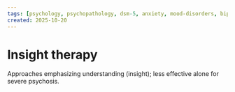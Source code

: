 ```yaml
---
tags: [psychology, psychopathology, dsm-5, anxiety, mood-disorders, bipolar, eating-disorders, personality-disorders, dissociation, schizophrenia, psychotherapy, cbt, medication, ect]
created: 2025-10-20
---
```

# Insight therapy

Approaches emphasizing understanding (insight); less effective alone for severe psychosis.

